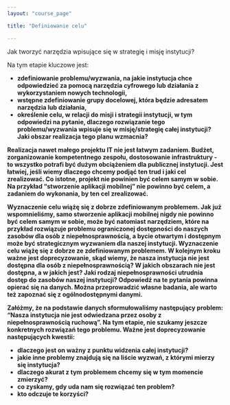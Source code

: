 ```yaml
---
layout: "course_page"

title: "Definiowanie celu"

---
```


<div class="text-center screen-title">
Jak tworzyć narzędzia wpisujące się w strategię i misję instytucji?
</div>

<div class="screen-content">
  <p>Na tym etapie kluczowe jest:</p>

  <ul>
<li class="bullet"><strong>zdefiniowanie problemu/wyzwania, na jakie instytucja chce odpowiedzieć za pomocą narzędzia cyfrowego lub działania z wykorzystaniem nowych technologii,</li>
<li class="bullet"><strong>wstępne zdefiniowanie grupy docelowej, która będzie adresatem narzędzia lub działania,</li>
<li class="bullet"><strong>określenie celu, w relacji do misji i strategii instytucji, w tym odpowiedzi na pytanie, dlaczego rozwiązanie tego problemu/wyzwania wpisuje się w misję/strategię całej instytucji? Jaki obszar realizacja tego planu wzmacnia?
</li>
 </ul>
  
<p>
Realizacja nawet małego projektu IT nie jest łatwym zadaniem. Budżet, zorganizowanie kompetentnego zespołu, dostosowanie infrastruktury - to wszystko potrafi być dużym obciążeniem dla publicznej instytucji. Jest łatwiej, jeśli wiemy dlaczego chcemy podjąć ten trud i jaki cel zrealizować. Co istotne, projekt nie powinien być celem samym w sobie. Na przykład “stworzenie aplikacji mobilnej” nie powinno być celem, a zadaniem do wykonania, by ten cel zrealizować.</p>
</div>
<div class="screen-content">
  <p>
  Wyznaczenie celu wiążę się z dobrze zdefiniowanym problemem. Jak już wspomnieliśmy, samo stworzenie aplikacji mobilnej nigdy nie powinno być celem samym w sobie, może być natomiast narzędziem, które na przykład rozwiązuje problemu ograniczonej dostępności do naszych zasobów dla osób z niepełnosprawnością, a bycie otwartym i dostępnym może być strategicznym wyzwaniem dla naszej instytucji. 
    Wyznaczenie celu wiążę się z dobrze ze zdefiniowanym problemem. W kolejnym kroku ważne jest doprecyzowanie, skąd wiemy, że nasza instytucja nie jest dostępna dla osób z niepełnosprawnością? W jakich obszarach nie jest dostępna, a w jakich jest? Jaki rodzaj niepełnosprawności utrudnia dostęp do zasobów naszej instytucji? Odpowiedź na te pytania powinna opierać się na danych. Można przeprowadzić własne badania, ale warto też zapoznać się z ogólnodostępnymi danymi. 
  </p>
    <p> Załóżmy, że na podstawie danych sformułowaliśmy następujący problem: “Nasza instytucja nie jest odwiedzana przez osoby z niepełnosprawnością ruchową”. Na tym etapie, nie szukamy jeszcze konkretnych rozwiązań tego problemu. Ważne jest doprecyzowanie następujących kwestii:</p>
    <ul>
        <li class="bullet">dlaczego jest on ważny z punktu widzenia całej instytucji?</li>
      <li class="bullet">jakie inne problemy znajdują się na liście wyzwań, z którymi mierzy się instytucja? </li>
        <li class="bullet">dlaczego akurat z tym problemem chcemy się w tym momencie zmierzyć?</li>
      <li class="bullet">co zyskamy, gdy uda nam się rozwiązać ten problem? </li>
       <li class="bullet">kto odczuje te korzyści?</li>

 </ul>
</div>
